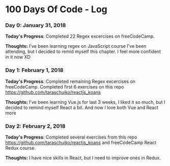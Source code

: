 # 100 Days Of Code - Log

### Day 0: January 31, 2018

**Today's Progress**: Completed 22 Regex excercises on freeCodeCamp.

**Thoughts:** I've been learning regex on JavaScript course I've been attending, but I decided to remid myself this chapter. I feel more confident in it now XD

### Day 1: February 1, 2018

**Today's Progress**: Completed remaining Regex excercises on freeCodeCamp. Completed first 6 exercises on this repo https://github.com/taraschuiko/reactjs_koans

**Thoughts:** I've been learning Vue.js for last 3 weeks, I liked it so much, but I decided to remind myself React a bit. And now I love both Vue and React more

### Day 2: February 2, 2018

**Today's Progress**: Completed several exercises from this repo https://github.com/taraschuiko/reactjs_koans and freeCodeCamp React Redux course.

**Thoughts:** I have nice skills in React, but I need to improve ones in Redux.
